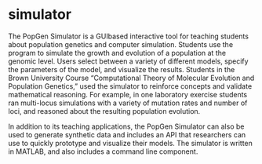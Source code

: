 # simulator

The PopGen Simulator is a GUI­based interactive tool for teaching students about population genetics and computer simulation. Students use the program to simulate the growth and evolution of a population at the genomic level. Users select between a variety of different models, specify the parameters of the model, and visualize the results. Students in the Brown University Course “Computational Theory of Molecular Evolution and Population Genetics,”  used the simulator to reinforce concepts and validate mathematical reasoning. For example, in one laboratory exercise students ran multi-locus simulations with a variety of mutation rates and number of loci, and reasoned about the resulting population evolution.

In addition to its teaching applications, the PopGen Simulator can also be used to generate synthetic data and includes an API that researchers can use to quickly prototype and visualize their models. The simulator is written in MATLAB, and also includes a command line component.
